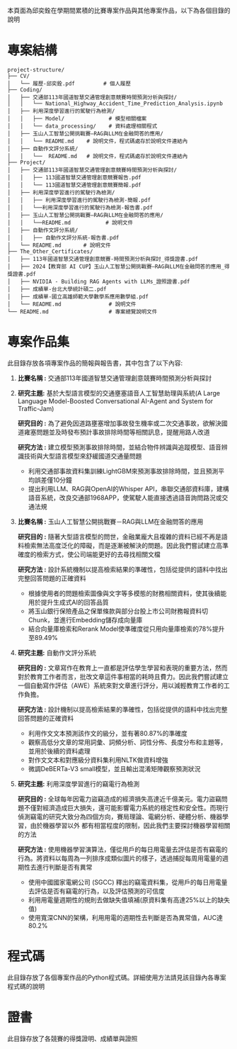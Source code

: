 本頁面為邱奕銓在學期間累積的比賽專案作品與其他專案作品，以下為各個目錄的說明

# 專案結構
```
project-structure/
├── CV/
│   └── 履歷-邱奕銓.pdf         # 個人履歷
├── Coding/
│   ├── 交通部113年國道智慧交通管理創意競賽時間預測分析與探討/
│   │   └── National_Highway_Accident_Time_Prediction_Analysis.ipynb
│   ├── 利用深度學習進行的駕駛行為檢測/
│   │   ├── Model/              # 模型相關檔案
│   │   └── data_processing/    # 資料處理相關程式
│   ├── 玉山人工智慧公開挑戰賽—RAG與LLM在金融問答的應用/
│   │   └── README.md    # 說明文件，程式碼處存於說明文件連結內
│   ├── 自動作文評分系統/
│   │   └──  README.md   # 說明文件，程式碼處存於說明文件連結內
├── Project/
│   ├── 交通部113年國道智慧交通管理創意競賽時間預測分析與探討/
│   │   ├── 113國道智慧交通管理創意競賽報告.pdf
│   │   └── 113國道智慧交通管理創意競賽簡報.pdf
│   ├── 利用深度學習進行的駕駛行為檢測/
│   │   ├── 利用深度學習進行的駕駛行為檢測-簡報.pdf
│   │   └──利用深度學習進行的駕駛行為檢測-報告書.pdf
│   ├── 玉山人工智慧公開挑戰賽—RAG與LLM在金融問答的應用/
│   │   └──README.md           # 說明文件
│   ├── 自動作文評分系統/
│   │   ├── 自動作文評分系統-報告書.pdf
│   └── README.md       # 說明文件
├── The_Other_Certificates/
│   ├── 113年國道智慧交通管理創意競賽-時間預測分析與探討_得獎證書.pdf
│   ├── 2024【教育部 AI CUP】玉山人工智慧公開挑戰賽—RAG與LLM在金融問答的應用_得獎證書.pdf
│   ├── NVIDIA - Building RAG Agents with LLMs_證照證書.pdf
│   ├── 成績單-台北大學統計碩二.pdf
│   ├── 成績單-國立高雄師範大學數學系應用數學組.pdf
│   └── README.md               # 說明文件
└── README.md                   # 專案總覽說明文件
```



# 專案作品集
此目錄存放各項專案作品的簡報與報告書，其中包含了以下內容:

1. **比賽名稱 :** 交通部113年國道智慧交通管理創意競賽時間預測分析與探討
2. 
   **研究主題:** 基於大型語言模型的交通壅塞語音人工智慧助理與系統(A Large Language Model-Boosted Conversational AI-Agent and System for Traffic-Jam)
   
   **研究目的 :** 為了避免因道路壅塞增加事故發生機率或二次交通事故，欲解決國道雍塞問題並及時發布預計事故排除時間等相關訊息，提醒用路人改道

   **研究方法 :** 建立模型預測事故排除時間，並結合物件辨識與追蹤模型、語音辨識技術與大型語言模型來舒緩國道交通量問題
   
    - 利用交通部事故資料集訓練LightGBM來預測事故排除時間，並且預測平均誤差僅10分鐘
    - 提出利用LLM、RAG與OpenAI的Whisper API，串聯交通部資料庫，建構語音系統，改良交通部1968APP，使駕駛人能直接透過語音詢問路況或交通法規

3. **比賽名稱 :** 玉山人工智慧公開挑戰賽－RAG與LLM在金融問答的應用

   **研究目的 :** 隨著大型語言模型的問世，金融業龐大且複雜的資料已經不再是語料檢索無法高度泛化的障礙，而是逐漸被解決的問題。因此我們嘗試建立高準確度的檢索方式，使公司端能更好的去尋找相關文檔
   
   **研究方法 :** 設計系統機制以提高檢索結果的準確性，包括從提供的語料中找出完整回答問題的正確資料
   
   - 根據使用者的問題檢索圖像與文字等多模態的財務相關資料，使其後續能用於提升生成式AI的回答品質
   - 將⽟⼭銀⾏保險產品之保單條款與部分台股上市公司財務報資料切Chunk，並進行Embedding儲存成向量庫
   - 結合向量庫檢索和Rerank Model使準確度從只用向量庫檢索的78%提升至89.49%


4. **研究主題:** 自動作文評分系統

   **研究目的 :** 文章寫作在教育上一直都是評估學生學習和表現的重要方法，然而對於教育工作者而言，批改文章這件事相當的耗時且費力。因此我們嘗試建立一個自動寫作評估（AWE）系統來對文章進行評分，用以減輕教育工作者的工作負擔。
   
   **研究方法 :** 設計機制以提高檢索結果的準確性，包括從提供的語料中找出完整回答問題的正確資料
   - 利用作文文本預測該作文的級分，並有著80.87%的準確度
   - 觀察高低分文章的常用詞彙、詞頻分析、詞性分佈、長度分布和主題等，並用於後續的資料處理
   - 對作文文本和對應級分資料集利用NLTK做資料增強
   - 微調DeBERTa-V3 small模型，並且輸出混淆矩陣觀察預測狀況
   


5. **研究主題:** 利用深度學習進行的竊電行為檢測

   **研究目的 :** 全球每年因電力盜竊造成的經濟損失高達近千億美元。電力盜竊問題不僅對經濟造成巨大損失，還可能影響電力系統的穩定性和安全性。而現行偵測竊電的研究大致分為四個方向，賽局理論、電網分析、硬體分析、機器學習，由於機器學習以外                  都有相當程度的限制，因此我們主要探討機器學習相關的方法
   
   **研究方法 :** 使用機器學習演算法，僅從用戶的每日用電量去評估是否有竊電的行為。將資料以每周為一列排序成類似圖片的樣子，透過捕捉每周用電量的週期性去進行判斷是否有異常
     - 使用中國國家電網公司 (SGCC) 釋出的竊電資料集，從用戶的每日用電量去評估是否有竊電的行為，以及評估預測的可信度
     - 利用用電量週期性的規則去做缺失值填補(原資料集有高達25%以上的缺失值)
     - 使用寬深CNN的架構，利用用電的週期性去判斷是否為異常值，AUC達80.2%


# 程式碼

此目錄存放了各個專案作品的Python程式碼。詳細使用方法請見該目錄內各專案程式碼的說明

# 證書

此目錄存放了各競賽的得獎證明、成績單與證照
